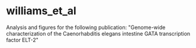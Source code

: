 # williams_et_al
 Analysis and figures for the following publication: "Genome-wide characterization of the Caenorhabditis elegans intestine GATA transcription factor ELT-2"

